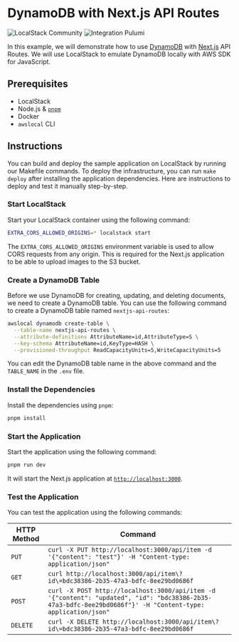 # DynamoDB with Next.js API Routes

![LocalStack Community](https://img.shields.io/badge/LocalStack-Community-green)
![Integration Pulumi](https://img.shields.io/badge/Integration-NextJS-black)

In this example, we will demonstrate how to use [DynamoDB](https://aws.amazon.com/dynamodb/) with [Next.js](https://nextjs.org/) API Routes. We will use LocalStack to emulate DynamoDB locally with AWS SDK for JavaScript.

## Prerequisites

- LocalStack
- Node.js & [`pnpm`](https://pnpm.io/installation)
- Docker
- `awslocal` CLI

## Instructions

You can build and deploy the sample application on LocalStack by running our Makefile commands. To deploy the infrastructure, you can run `make deploy` after installing the application dependencies. Here are instructions to deploy and test it manually step-by-step.

### Start LocalStack

Start your LocalStack container using the following command:

```bash
EXTRA_CORS_ALLOWED_ORIGINS=* localstack start
```

The `EXTRA_CORS_ALLOWED_ORIGINS` environment variable is used to allow CORS requests from any origin. This is required for the Next.js application to be able to upload images to the S3 bucket.

### Create a DynamoDB Table

Before we use DynamoDB for creating, updating, and deleting documents, we need to create a DynamoDB table. You can use the following command to create a DynamoDB table named `nextjs-api-routes`:

```bash
awslocal dynamodb create-table \
  --table-name nextjs-api-routes \
  --attribute-definitions AttributeName=id,AttributeType=S \
  --key-schema AttributeName=id,KeyType=HASH \
  --provisioned-throughput ReadCapacityUnits=5,WriteCapacityUnits=5
```

You can edit the DynamoDB table name in the above command and the `TABLE_NAME` in the `.env` file. 

### Install the Dependencies

Install the dependencies using `pnpm`:

```bash
pnpm install
```

### Start the Application

Start the application using the following command:

```bash
pnpm run dev
```

It will start the Next.js application at [`http://localhost:3000`](http://localhost:3000).

### Test the Application

You can test the application using the following commands:

| HTTP Method | Command |
|-------------|---------|
| `PUT`         | `curl -X PUT http://localhost:3000/api/item -d '{"content": "test"}' -H "Content-type: application/json"` |
| `GET`         | `curl http://localhost:3000/api/item\?id\=bdc38386-2b35-47a3-bdfc-8ee29bd0686f` |
| `POST`        | `curl -X POST http://localhost:3000/api/item -d '{"content": "updated", "id": "bdc38386-2b35-47a3-bdfc-8ee29bd0686f"}' -H "Content-type: application/json"` |
| `DELETE`      | `curl -X DELETE http://localhost:3000/api/item\?id\=bdc38386-2b35-47a3-bdfc-8ee29bd0686f` |
